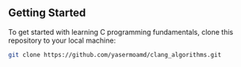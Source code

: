 ## Getting Started

To get started with learning C programming fundamentals, clone this repository to your local machine:

```bash
git clone https://github.com/yasermoamd/clang_algorithms.git
